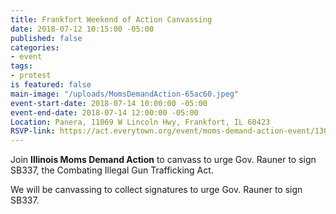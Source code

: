 ```yaml
---
title: Frankfort Weekend of Action Canvassing
date: 2018-07-12 10:15:00 -05:00
published: false
categories:
- event
tags:
- protest
is featured: false
main-image: "/uploads/MomsDemandAction-65ac60.jpeg"
event-start-date: 2018-07-14 10:00:00 -05:00
event-end-date: 2018-07-14 12:00:00 -05:00
Location: Panera, 11069 W Lincoln Hwy, Frankfort, IL 60423
RSVP-link: https://act.everytown.org/event/moms-demand-action-event/13053/signup/?source=&akid=&zip=
---
```


Join **Illinois Moms Demand Action** to canvass to urge Gov. Rauner to sign SB337, the Combating Illegal Gun Trafficking Act. 

We will be canvassing to collect signatures to urge Gov. Rauner to sign SB337.
